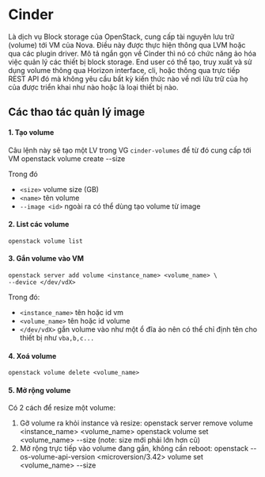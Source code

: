 # Cinder
Là dịch vụ Block storage của OpenStack, cung cấp tài nguyên lưu trữ (volume) tới VM của Nova. Điều này được thực hiện thông qua LVM hoặc qua các plugin driver. Mô tả ngắn gọn về Cinder thì nó có chức năng ảo hóa việc quản lý các thiết bị block storage. End user có thể tạo, truy xuất và sử dụng volume thông qua Horizon interface, cli, hoặc thông qua trực tiếp REST API đó mà không yêu cầu bất kỳ kiến thức nào về nơi lữu trữ của họ của được triển khai như nào hoặc là loại thiết bị nào.

## Các thao tác quản lý image
#### 1. Tạo volume
Câu lệnh này sẽ tạo một LV trong VG `cinder-volumes` để từ đó cung cấp tới VM
    openstack volume create --size <size> <name>
    
Trong đó
- `<size>` volume size (GB)
- `<name>` tên volume
- `--image <id>` ngoài ra có thể dùng tạo volume từ image

#### 2. List các volume
    openstack volume list
#### 3. Gắn volume vào VM

    openstack server add volume <instance_name> <volume_name> \
    --device </dev/vdX>
    
Trong đó:
- `<instance_name>` tên hoặc id vm
- `<volume_name>` tên hoặc id volume
- `</dev/vdX>` gắn volume vào như một ổ đĩa ảo nên có thể chỉ định tên cho thiết bị như `vba,b,c...`

#### 4. Xoá volume
    openstack volume delete <volume_name>
#### 5. Mở rộng volume
Có 2 cách để resize một volume:
1. Gỡ volume ra khỏi instance và resize:
        openstack server remove volume <instance_name> <volume_name>
        openstack volume set <volume_name> --size <size> (note: size mới phải lớn hơn cũ)
2. Mở rộng trực tiếp vào volume đang gắn, không cần reboot:
        openstack --os-volume-api-version <microversion/3.42> volume set <volume_name> --size <size>
